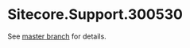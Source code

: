 # Sitecore.Support.300530

See [master branch](https://github.com/sitecoresupport/Sitecore.Support.300530) for details.